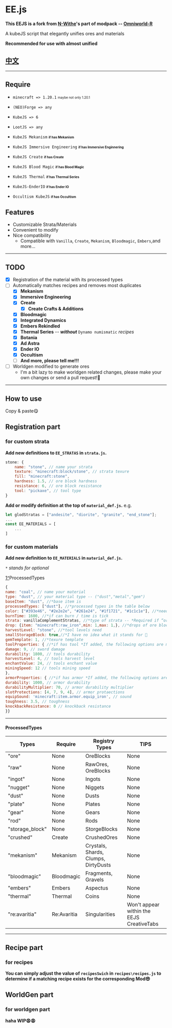 # EE.js 

**This EEJS is a fork from [N-Withe](https://github.com/N-Wither)'s part of modpack -- [Omniworld-R](https://github.com/N-Wither/Omniworld-R)** 

A kubeJS script that elegantly unifies ores and materials 

**Recommended for use with almost unified** 

## [**中文**](https://github.com/sdjge/EE.js/blob/main/README%20zh_cn.md)

---

## Require 

- `minecraft => 1.20.1` <font size="1"> maybe not only 1.20.1 </font> 

- `(NEO)Forge => any` 

- `KubeJS => 6` 

- `LootJS => any` 

- `KubeJS Mekanism` <font size="1">**if has Mekanism** </font> 
  
- `KubeJS Immersive Engineering` <font size="1">**if has Immersive Enginnering** </font> 
  
- `KubeJS Create` <font size="1">**if has Create** </font> 
  
- `KubeJS Blood Magic` <font size="1">**if has Blood Magic** </font> 
  
- `KubeJS Thermal` <font size="1">**if has Thermal Series** </font> 

- `KubeJS-EnderIO` <font size="1">**if has Ender IO** </font>
   
- `Occultism KubeJS` <font size="1">**if has Occultism** </font> 

## Features 
- Customizable Strata/Materials 
- Convenient to modify 
- Nice compatibility  
  - Compatible with `Vanilla`, `Create`, `Mekanism`, `Bloodmagic`, `Embers`,and more... 

---
## TODO 
- [x] Registration of the material with its processed types 
- [ ] Automatically matches recipes and removes most duplicates 
  - [x] **Mekanism** 
  - [x] **Immersive Engineering** 
  - [x] **Create** 
    - [x] **Create Crafts & Additions** 
  - [x] **Bloodmagic** 
  - [x] **Integrated Dynamics** 
  - [x] **Embers Rekindled** 
  - [x] **Thermal Series** -- ***without*** `Dynamo numismatic` *recipes* 
  - [x] **Botania** 
  - [x] **Ad Astra** 
  - [x] **Ender IO** 
  - [x] **Occultism** 
  - [ ] **And more, please tell me!!!** 
- [ ] Worldgen modified to generate ores 
  - I'm a bit lazy to make worldgen related changes, please make your own changes or send a pull request!🥺 

---
## How to use 

Copy & paste😋 

## Registration part 
### for custom strata 

**Add new definitions to `EE_STRATAS` in `strata.js`.**  
```js
stone: {
	name: "stone", // name your strata
	texture: "minecraft:block/stone", // strata texure
	fill: "minecraft:stone",
	hardness: 1.5, // ore block hardness
	resistance: 6, // ore block resistance
	tool: "pickaxe", // tool type
}
``` 
**Add or modify definition at the top of `material_def.js`.** 
e.g.
```js
let glodStratas = ["andesite", "diorite", "granite", "end_stone"];
...
const EE_MATERIALS = [
    ...
] 
``` 
### for custom materials 
**Add new definition to `EE_MATERIALS` in `material_def.js`.** 

`*` *stands for optional* 

[1^]ProcessedTypes 

```js 
{ 
name: "coal", // name your material
type: "dust", // your material type -- ("dust","metal","gem")
baseItem: "dust", //*base item is
processedTypes: ["dust"], //*processed types in the table below 
color: ["#393e46", "#2e2e2e", "#261e24", "#1f1721", "#1c1c1e"], //*need 5 colors
burnTime: 1600, //*if can burn / time is tick
strata: vanillaComplementStratas, //*type of strata -- *Required if “ore” is present in the processing type*
drop: {item: "minecraft:raw_iron",min: 1,max: 1,}, //*drops of ore block
harvestLevel: "stone", //*tool levels need
smallStorageBlock: true,//*I have no idea what it stands for 🥺
gemTemplate: 1, //*texure template
toolProperties: { //*if has tool *If added, the following options are mandatory*
damage: 9, // sword damage
durability: 1800, // tools durability
harvestLevel: 4, // tools harvest level
enchantValue: 24, // tools enchant value
miningSpeed: 12 // tools mining speed
},
armorProperties: { //*if has armor *If added, the following options are mandatory*
durability: 1000, // armor durability
durabilityMultiplier: 70, // armor durability multiplier
slotProtections: [4, 7, 9, 4], // armor protaections
equipSound: 'minecraft:item.armor.equip_iron', // sound
toughness: 3.5, // toughness
knockbackResistance: 0 // knockback resistance
}}
``` 

---
[1^]:https://github.com/sdjge/EE.js?tab=readme-ov-file#processedtypes
#### **ProcessedTypes**
| Types           | Require     | Registry Types                       | TIPS                                      |
| --------------- | ----------- | ------------------------------------ | ----------------------------------------- |
| "ore"           | None        | OreBlocks                            | None                                      |
| "raw"           | None        | RawOres, OreBlocks                   | None                                      |
| "ingot"         | None        | Ingots                               | None                                      |
| "nugget"        | None        | Niggets                              | None                                      |
| "dust"          | None        | Dusts                                | None                                      |
| "plate"         | None        | Plates                               | None                                      |
| "gear"          | None        | Gears                                | None                                      |
| "rod"           | None        | Rods                                 | None                                      |
| "storage_block" | None        | StorgeBlocks                         | None                                      |
| "crushed"       | Create      | CrushedOres                          | None                                      |
| "mekanism"      | Mekanism    | Crystals, Shards, Clumps, DirtyDusts | None                                      |
| "bloodmagic"    | Bloodmagic  | Fragments, Gravels                   | None                                      |
| "embers"        | Embers      | Aspectus                             | None                                      |
| "thermal"       | Thermal     | Coins                                | None                                      |
| "re:avaritia"   | Re:Avaritia | Singularities                        | Won't appear within the EEJS CreativeTabs |

------
## Recipe part 
### for recipes 

**You can simply adjust the value of `recipesSwich` in `recipes\recipes.js` to determine if a matching recipe exists for the corresponding Mod😎** 

## WorldGen part 
### for worldgen part 

**haha WIP😩😩** 